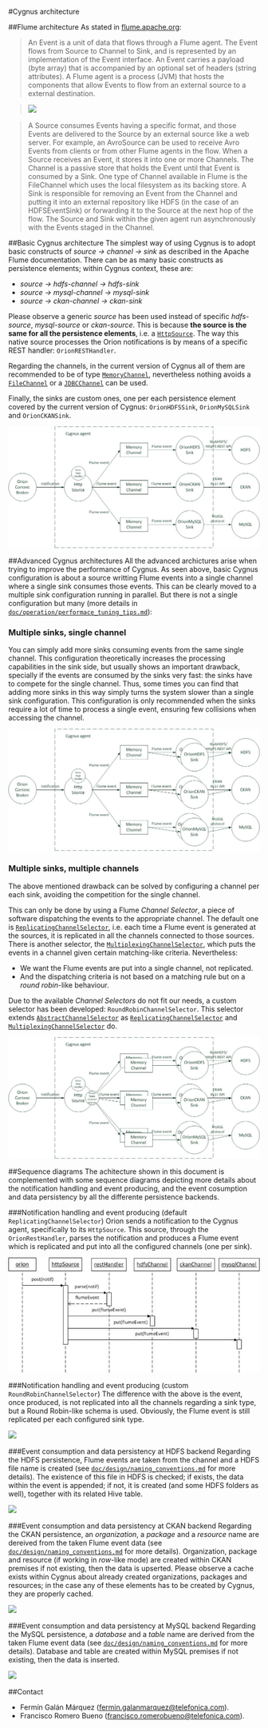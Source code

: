 #Cygnus architecture

##Flume architecture
As stated in [flume.apache.org](http://flume.apache.org/FlumeDeveloperGuide.html):

>An Event is a unit of data that flows through a Flume agent. The Event flows from Source to Channel to Sink, and is represented by an implementation of the Event interface. An Event carries a payload (byte array) that is accompanied by an optional set of headers (string attributes). A Flume agent is a process (JVM) that hosts the components that allow Events to flow from an external source to a external destination.

>![](http://flume.apache.org/_images/DevGuide_image00.png)

>A Source consumes Events having a specific format, and those Events are delivered to the Source by an external source like a web server. For example, an AvroSource can be used to receive Avro Events from clients or from other Flume agents in the flow. When a Source receives an Event, it stores it into one or more Channels. The Channel is a passive store that holds the Event until that Event is consumed by a Sink. One type of Channel available in Flume is the FileChannel which uses the local filesystem as its backing store. A Sink is responsible for removing an Event from the Channel and putting it into an external repository like HDFS (in the case of an HDFSEventSink) or forwarding it to the Source at the next hop of the flow. The Source and Sink within the given agent run asynchronously with the Events staged in the Channel.

##Basic Cygnus architecture
The simplest way of using Cygnus is to adopt basic constructs of <i>source -> channel -> sink</i> as described in the Apache Flume documentation. There can be as many basic constructs as persistence elements; within Cygnus context, these are:

* <i>source -> hdfs-channel -> hdfs-sink</i>
* <i>source -> mysql-channel -> mysql-sink</i>
* <i>source -> ckan-channel -> ckan-sink</i>

Please observe a generic <i>source</i> has been used instead of specific <i>hdfs-source</i>, <i>mysql-source</i> or <i>ckan-source</i>. This is because **the source is the same for all the persistence elements**, i.e. a [`HttpSource`](http://flume.apache.org/FlumeUserGuide.html#http-source). The way this native source processes the Orion notifications is by means of a specific REST handler: `OrionRESTHandler`.  

Regarding the channels, in the current version of Cygnus all of them are  recommended to be of type [`MemoryChannel`](http://flume.apache.org/FlumeUserGuide.html#memory-channel), nevertheless nothing avoids a [`FileChannel`](http://flume.apache.org/FlumeUserGuide.html#file-channel) or a [`JDBCChannel`](http://flume.apache.org/FlumeUserGuide.html#jdbc-channel) can be used.

Finally, the sinks are custom ones, one per each persistence element covered by the current version of Cygnus: `OrionHDFSSink`, `OrionMySQLSink` and `OrionCKANSink`.
 
![](../images/basic_architecture.jpg)

##Advanced Cygnus architectures
All the advanced archictures arise when trying to improve the performance of Cygnus. As seen above, basic Cygnus configuration is about a source writting Flume events into a single channel where a single sink consumes those events. This can be clearly moved to a multiple sink configuration running in parallel. But there is not a single configuration but many (more details in [`doc/operation/performace_tuning_tips.md`](../operation/performance_tuning_tips.md)):

### Multiple sinks, single channel
You can simply add more sinks consuming events from the same single channel. This configuration theoretically increases the processing capabilities in the sink side, but usually shows an important drawback, specially if the events are consumed by the sinks very fast: the sinks have to compete for the single channel. Thus, some times you can find that adding more sinks in this way simply turns the system slower than a single sink configuration. This configuration is only recommended when the sinks require a lot of time to process a single event, ensuring few collisions when accessing the channel.

![](../images/multiple_sinks_single_channel_architecture.jpg)

### Multiple sinks, multiple channels
The above mentioned drawback can be solved by configuring a channel per each sink, avoiding the competition for the single channel.

This can only be done by using a Flume <i>Channel Selector</i>, a piece of software dispatching the events to the appropriate channel. The default one is [`ReplicatingChannelSelector`](http://flume.apache.org/FlumeUserGuide.html#replicating-channel-selector-default), i.e. each time a Flume event is generated at the sources, it is replicated in all the channels connected to those sources. There is another selector, the [`MultiplexingChannelSelector`](http://flume.apache.org/FlumeUserGuide.html#multiplexing-channel-selector), which puts the events in a channel given certain matching-like criteria. Nevertheless:

* We want the Flume events are put into a single channel, not replicated.
* And the dispatching criteria is not based on a matching rule but on a <i>round robin</i>-like behaviour.

Due to the available <i>Channel Selectors</i> do not fit our needs, a custom selector has been developed: `RoundRobinChannelSelector`. This selector extends [`AbstractChannelSelector`](https://flume.apache.org/releases/content/1.4.0/apidocs/org/apache/flume/channel/AbstractChannelSelector.html) as [`ReplicatingChannelSelector`](http://flume.apache.org/FlumeUserGuide.html#replicating-channel-selector-default) and [`MultiplexingChannelSelector`](http://flume.apache.org/FlumeUserGuide.html#multiplexing-channel-selector) do.

![](../images/multiple_sinks_multiple_channels_architecture.jpg)

##Sequence diagrams
The achitecture shown in this document is complemented with some sequence diagrams depicting more details about the notification handling and event producing, and the event cosumption and data persistency by all the differente persistence backends. 
   
###Notification handling and event producing (default `ReplicatingChannelSelector`)
Orion sends a notification to the Cygnus agent, specifically to its `HttpSource`. This source, through the `OrionRestHandler`, parses the notification and produces a Flume event which is replicated and put into all the configured channels (one per sink).

![](../images/sequence_diagram_notification_handling_default.jpg)

###Notification handling and event producing (custom `RoundRobinChannelSelector`)
The difference with the above is the event, once produced, is not replicated into all the channels regarding a sink type, but a Round Robin-like schema is used. Obviously, the Flume event is still replicated per each configured sink type.

![](../images/sequence_diagram_notification_handling_round_robin.jpg)

###Event consumption and data persistency at HDFS backend
Regarding the HDFS persistence, Flume events are taken from the channel and a HDFS file name is created (see [`doc/design/naming_conventions.md`](../design/naming_conventions.md) for more details). The existence of this file in HDFS is checked; if exists, the data within the event is appended; if not, it is created (and some HDFS folders as well), together with its related Hive table.

![](../images/sequence_diagram_hdfs.jpg)

###Event consumption and data persistency at CKAN backend
Regarding the CKAN persistence, an <i>organization</i>, a <i>package</i> and a <i>resource</i> name are dereived from the taken Flume event data (see [`doc/design/naming_conventions.md`](../design/naming_conventions.md) for more details). Organization, package and resource (if working in <i>row</i>-like mode) are created within CKAN premises if not existing, then the data is upserted. Please observe a cache exists within Cygnus about already created organizations, packages and resources; in the case any of these elements has to be created by Cygnus, they are properly cached.

![](../images/sequence_diagram_ckan.jpg)

###Event consumption and data persistency at MySQL backend
Regarding the MySQL persistence, a <i>database</i> and a <i>table</i> name are derived from the taken Flume event data (see [`doc/design/naming_conventions.md`](../design/naming_conventions.md) for more details). Database and table are created within MySQL premises if not existing, then the data is inserted.

![](../images/sequence_diagram_mysql.jpg)

##Contact
* Fermín Galán Márquez (fermin.galanmarquez@telefonica.com).
* Francisco Romero Bueno (francisco.romerobueno@telefonica.com).
